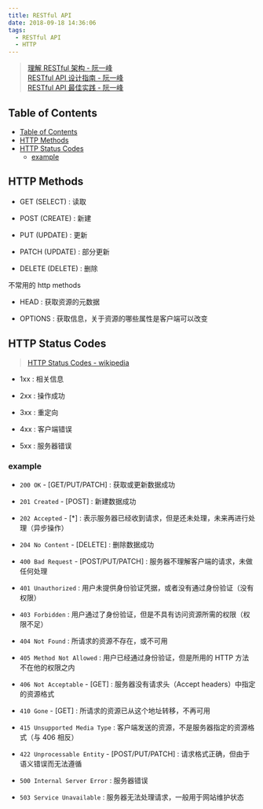 ```yaml
---
title: RESTful API
date: 2018-09-18 14:36:06
tags:
  - RESTful API
  - HTTP
---
```


> [理解 RESTful 架构 - 阮一峰](http://www.ruanyifeng.com/blog/2011/09/restful.html)  
> [RESTful API 设计指南 - 阮一峰](http://www.ruanyifeng.com/blog/2014/05/restful_api.html)  
> [RESTful API 最佳实践 - 阮一峰](http://www.ruanyifeng.com/blog/2018/10/restful-api-best-practices.html)

## Table of Contents

- [Table of Contents](#table-of-contents)
- [HTTP Methods](#http-methods)
- [HTTP Status Codes](#http-status-codes)
  - [example](#example)

## HTTP Methods

- GET (SELECT) : 读取

- POST (CREATE) : 新建

- PUT (UPDATE) : 更新

- PATCH (UPDATE) : 部分更新

- DELETE (DELETE) : 删除

不常用的 http methods

- HEAD : 获取资源的元数据

- OPTIONS : 获取信息，关于资源的哪些属性是客户端可以改变

## HTTP Status Codes

> [HTTP Status Codes - wikipedia](https://en.wikipedia.org/wiki/List_of_HTTP_status_codes)

- 1xx : 相关信息

- 2xx : 操作成功

- 3xx : 重定向

- 4xx : 客户端错误

- 5xx : 服务器错误

### example

- `200 OK` - [GET/PUT/PATCH] : 获取或更新数据成功

- `201 Created` - [POST] : 新建数据成功

- `202 Accepted` - [*] : 表示服务器已经收到请求，但是还未处理，未来再进行处理（异步操作）

- `204 No Content` - [DELETE] : 删除数据成功

- `400 Bad Request` - [POST/PUT/PATCH] : 服务器不理解客户端的请求，未做任何处理

- `401 Unauthorized` : 用户未提供身份验证凭据，或者没有通过身份验证（没有权限）

- `403 Forbidden` : 用户通过了身份验证，但是不具有访问资源所需的权限（权限不足）

- `404 Not Found` : 所请求的资源不存在，或不可用

- `405 Method Not Allowed` : 用户已经通过身份验证，但是所用的 HTTP 方法不在他的权限之内

- `406 Not Acceptable` - [GET] : 服务器没有请求头（Accept headers）中指定的资源格式

- `410 Gone` - [GET] : 所请求的资源已从这个地址转移，不再可用

- `415 Unsupported Media Type` : 客户端发送的资源，不是服务器指定的资源格式（与 406 相反）

- `422 Unprocessable Entity` - [POST/PUT/PATCH] : 请求格式正确，但由于语义错误而无法遵循

- `500 Internal Server Error` : 服务器错误

- `503 Service Unavailable` : 服务器无法处理请求，一般用于网站维护状态
